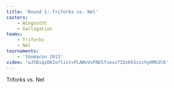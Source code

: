 ```yaml
---
title: 'Round 1: Triforks vs. Nel'
casters:
    - WingnutSC
    - Gallagation
teams:
    - Triforks
    - Nel
tournaments:
    - 'Youmacon 2013'
video: 'wJ5BiqvDKIo?list=PLAWvVvFNESfsouv733zKk5czchyKMGVC6'
---
```

Triforks vs. Nel